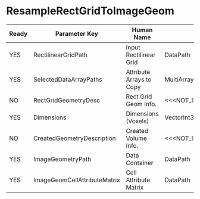 # ResampleRectGridToImageGeom #

| Ready | Parameter Key | Human Name | Parameter Type | Parameter Class |
|-------|---------------|------------|-----------------|----------------|
| YES | RectilinearGridPath | Input Rectilinear Grid | DataPath | DataGroupSelectionParameter |
| YES | SelectedDataArrayPaths | Attribute Arrays to Copy | MultiArraySelectionParameter::ValueType | MultiArraySelectionParameter |
| NO | RectGridGeometryDesc | Rect Grid Geom Info. | <<<NOT_IMPLEMENTED>>> | PreflightUpdatedValueFilterParameter |
| YES | Dimensions | Dimensions (Voxels) | VectorInt32Parameter::ValueType | VectorInt32Parameter |
| NO | CreatedGeometryDescription | Created Volume Info. | <<<NOT_IMPLEMENTED>>> | PreflightUpdatedValueFilterParameter |
| YES | ImageGeometryPath | Data Container | DataPath | DataGroupCreationParameter |
| YES | ImageGeomCellAttributeMatrix | Cell Attribute Matrix | DataPath | ArrayCreationParameter |
